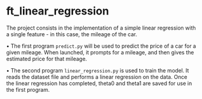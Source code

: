 # ft_linear_regression

The project consists in the implementation of a simple linear regression with a single feature - in this case, the
mileage of the car.

• The first program `predict.py` will be used to predict the price of a car for a given mileage.
When launched, it prompts for a mileage, and then gives the estimated price for that mileage. 

• The second program `linear_regression.py` is used to train the model. It reads the dataset file
and performs a linear regression on the data.
Once the linear regression has completed, theta0 and theta1 are saved for use in the first program.
